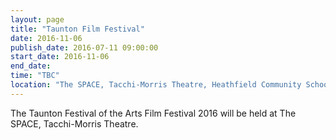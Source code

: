 ```yaml
---
layout: page
title: "Taunton Film Festival"
date: 2016-11-06
publish_date: 2016-07-11 09:00:00
start_date: 2016-11-06
end_date: 
time: "TBC"
location: "The SPACE, Tacchi-Morris Theatre, Heathfield Community School"
---
```

The Taunton Festival of the Arts Film Festival 2016 will be held at The SPACE, Tacchi-Morris Theatre.
